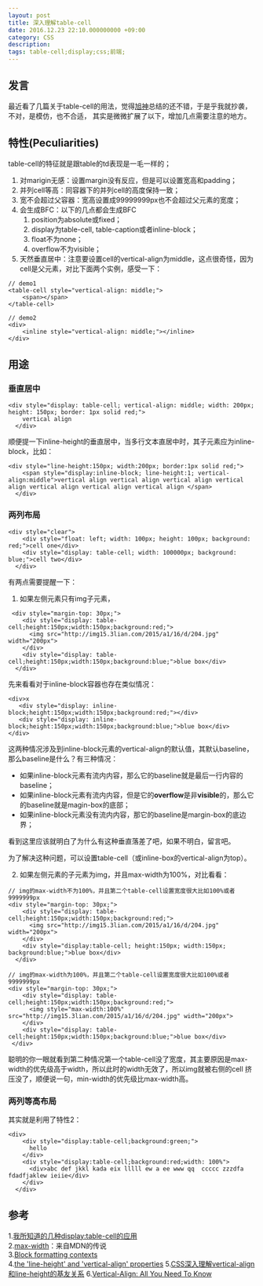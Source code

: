 ```yaml
---
layout: post
title: 深入理解table-cell
date: 2016.12.23 22:10.000000000 +09:00
category: CSS
description: 
tags: table-cell;display;css;前端;
---
```


## 发言

最近看了几篇关于table-cell的用法，觉得[旭神](http://www.zhangxinxu.com/)总结的还不错，于是乎我就抄袭，不对，是模仿，也不合适，
其实是微微扩展了以下，增加几点需要注意的地方。

## 特性(Peculiarities)

table-cell的特征就是跟table的td表现是一毛一样的；

1. 对marigin无感：设置margin没有反应，但是可以设置宽高和padding；
2. 并列cell等高：同容器下的并列cell的高度保持一致；
3. 宽不会超过父容器：宽高设置成99999999px也不会超过父元素的宽度；
4. 会生成BFC：以下的几点都会生成BFC
    1. position为absolute或fixed；
    2. display为table-cell, table-caption或者inline-block；
    3. float不为none；
    4. overflow不为visible；
5. 天然垂直居中：注意要设置cell的vertical-align为middle，这点很奇怪，因为cell是父元素，对比下面两个实例，感受一下：

```
// demo1
<table-cell style="vertical-align: middle;">
    <span></span>
</table-cell>

// demo2 
<div>
    <inline style="vertical-align: middle;"></inline>
</div>
```

## 用途

### 垂直居中

```
<div style="display: table-cell; vertical-align: middle; width: 200px; height: 150px; border: 1px solid red;">
    vertical align
  </div>
```

顺便提一下inline-height的垂直居中，当多行文本直居中时，其子元素应为inline-block，比如：

```
<div style="line-height:150px; width:200px; border:1px solid red;">
    <span style="display:inline-block; line-height:1; vertical-align:middle">vertical align vertical align vertical align vertical align vertical align vertical align vertical align </span>
  </div>
```

### 两列布局

```
<div style="clear">
    <div style="float: left; width: 100px; height: 100px; background: red;">cell one</div>
    <div style="display: table-cell; width: 100000px; background: blue;">cell two</div>
  </div>
```

有两点需要提醒一下：

1. 如果左侧元素只有img子元素，

```
 <div style="margin-top: 30px;">
    <div style="display: table-cell;height:150px;width:150px;background:red;">
      <img src="http://img15.3lian.com/2015/a1/16/d/204.jpg" width="200px">
    </div>
    <div style="display: table-cell;height:150px;width:150px;background:blue;">blue box</div>
  </div>
```

先来看看对于inline-block容器也存在类似情况：

```
<div>x
   <div style="display: inline-block;height:150px;width:150px;background:red;"></div>
   <div style="display: inline-block;height:150px;width:150px;background:blue;">blue box</div>
</div>
```

这两种情况涉及到inline-block元素的vertical-align的默认值，其默认baseline，
那么baseline是什么？有三种情况：

- 如果inline-block元素有流内内容，那么它的baseline就是最后一行内容的baseline；
- 如果inline-block元素有流内内容，但是它的**overflow**是非**visible**的，那么它的baseline就是magin-box的底部；
- 如果inline-block元素没有流内内容，那它的baseline是margin-box的底边界；

看到这里应该就明白了为什么有这种垂直落差了吧，如果不明白，留言吧。

为了解决这种问题，可以设置table-cell（或inline-box的vertical-align为top）。

2. 如果左侧元素的子元素为img，并且max-width为100%，对比看看：

```
// img的max-width不为100%，并且第二个table-cell设置宽度很大比如100%或者9999999px
<div style="margin-top: 30px;">
    <div style="display: table-cell;height:150px;width:150px;background:red;">
      <img src="http://img15.3lian.com/2015/a1/16/d/204.jpg" width="200px">
    </div>
    <div style="display:table-cell; height:150px; width:150px; background:blue;">blue box</div>
  </div>

// img的max-width为100%，并且第二个table-cell设置宽度很大比如100%或者9999999px
<div style="margin-top: 30px;">
    <div style="display: table-cell;height:150px;width:150px;background:red;">
      <img style="max-width:100%" src="http://img15.3lian.com/2015/a1/16/d/204.jpg" width="200px">
    </div>
    <div style="display: table-cell;height:150px;width:150px;background:blue;">blue box</div>
 </div>
```

聪明的你一眼就看到第二种情况第一个table-cell没了宽度，其主要原因是max-width的优先级高于width，所以此时的width无效了，所以img就被右侧的cell
挤压没了，顺便说一句，min-width的优先级比max-width高。


### 两列等高布局

其实就是利用了特性2：

```
<div>
    <div style="display:table-cell;background:green;">
      hello 
    </div>
    <div style="display:table-cell;background:red;width: 100%">
      <div>abc def jkkl kada eix lllll ew a ee www qq  ccccc zzzdfa fdadfjaklew ieiie</div>
    </div>
  </div>
```

## 参考

1.[我所知道的几种display:table-cell的应用](http://www.zhangxinxu.com/wordpress/2010/10/%E6%88%91%E6%89%80%E7%9F%A5%E9%81%93%E7%9A%84%E5%87%A0%E7%A7%8Ddisplaytable-cell%E7%9A%84%E5%BA%94%E7%94%A8/)<br/>
2.[max-width](https://developer.mozilla.org/en-US/docs/Web/CSS/max-width)：来自MDN的传说<br/>
3.[Block formatting contexts](https://www.w3.org/TR/CSS21/visuren.html#block-formatting)<br/>
4.[the 'line-height' and 'vertical-align' properties](https://www.w3.org/TR/2011/REC-CSS2-20110607/visudet.html#line-height)
5.[CSS深入理解vertical-align和line-height的基友关系](http://www.zhangxinxu.com/wordpress/2015/08/css-deep-understand-vertical-align-and-line-height/)
6.[Vertical-Align: All You Need To Know](http://christopheraue.net/2014/03/05/vertical-align/)
